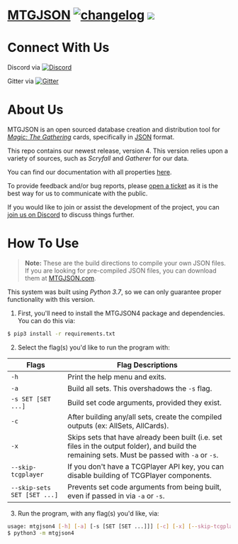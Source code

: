 # [**MTGJSON**](https://mtgjson.com/v4) [![changelog](https://img.shields.io/badge/dynamic/json.svg?label=version&url=https%3A%2F%2Fmtgjson.com%2Fv4%2Fjson%2Fversion.json&query=%24.version&colorB=blue)](https://mtgjson.com/v4/changelog.html) ![](https://img.shields.io/badge/dynamic/json.svg?label=released&url=https%3A%2F%2Fmtgjson.com%2Fv4%2Fjson%2Fversion.json&query=%24.date&colorB=blue)

# Connect With Us
Discord via [![Discord](https://img.shields.io/discord/224178957103136779.svg)](https://discord.gg/74GUQDE)

Gitter via [![Gitter](https://img.shields.io/gitter/room/nwjs/nw.js.svg)](https://gitter.im/mtgjson/mtgjson4)

# About Us

MTGJSON is an open sourced database creation and distribution tool for [*Magic: The Gathering*](https://magic.wizards.com/) cards, specifically in [JSON](https://json.org/) format.

This repo contains our newest release, version 4. This version relies upon a variety of sources, such as *Scryfall* and *Gatherer* for our data.

You can find our documentation with all properties [here](https://mtgjson.com/v4/docs.html).

To provide feedback and/or bug reports, please [open a ticket](https://github.com/mtgjson/mtgjson4/issues/new/choose) as it is the best way for us to communicate with the public.

If you would like to join or assist the development of the project, you can [join us on Discord](https://discord.gg/Hgyg7GJ) to discuss things further.

# How To Use

>**Note:** These are the build directions to compile your own JSON files.<br>
>If you are looking for pre-compiled JSON files, you can download them at [MTGJSON.com](https://mtgjson.com/v4).

This system was built using *Python 3.7*, so we can only guarantee proper functionality with this version.


1. First, you'll need to install the MTGJSON4 package and dependencies. You can do this via:

```sh
$ pip3 install -r requirements.txt
```

2. Select the flag(s) you'd like to run the program with:

| Flags                       	| Flag Descriptions                                                                                                                              	|
|-----------------------------	|------------------------------------------------------------------------------------------------------------------------------------------------	|
| `-h`                        	| Print the help menu and exits.                                                                                                                 	|
| `-a`                        	| Build all sets. This overshadows the `-s` flag.                                                                                                	|
| `-s SET [SET ...]`          	| Build set code arguments, provided they exist.                                                                                                 	|
| `-c`                        	| After building any/all sets, create the compiled outputs (ex: AllSets, AllCards).                                                              	|
| `-x`                        	| Skips sets that have already been built (i.e. set files in the output folder), and build the remaining sets. Must be passed with `-a` or `-s`. 	|
| `--skip-tcgplayer`          	| If you don't have a TCGPlayer API key, you can disable building of TCGPlayer components.                                                       	|
| `--skip-sets SET [SET ...]` 	| Prevents set code arguments from being built, even if passed in via `-a` or `-s`.                                                              	|

3. Run the program, with any flag(s) you'd like, via:
```sh
usage: mtgjson4 [-h] [-a] [-s [SET [SET ...]]] [-c] [-x] [--skip-tcgplayer] [--skip-sets [SET [SET ...]]]
$ python3 -m mtgjson4
```
